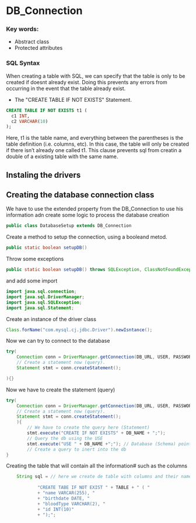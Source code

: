 # DB_Connection

### Key words:
- Abstract class
- Protected attributes

### SQL Syntax

When creating a table with SQL, we can specify that the table is only
to be created if doesnt already exist. Doing this prevents
any errors from occurring in the event that the table already exist.

- The "CREATE TABLE IF NOT EXISTS" Statement.

```sql
CREATE TABLE IF NOT EXISTS t1 (
  c1 INT,
  c2 VARCHAR(10)
);
```
 Here, t1 is the table name, and everything between the parentheses is the table definition (i.e. columns, etc).
 In this case, the table will only be created if there isn’t already one called t1.
 This clause prevents sql from creatin a double of a existing table with the same name.

## Instaling the drivers



## Creating the database connection class

We have to use the extended property from the DB_Connection to use 
his information adn create some logic to process the database creation
```java
public class DatabaseSetup extends DB_Connection
```

Create a method to setup the connection, using a booleand metod.
```java
public static boolean setupDB()
```
Throw some exceptions
```java
public static boolean setupDB() throws SQLException, ClassNotFoundException, InstantiationException, IllegalAccessException{}
```
and add some import
```java
import java.sql.connection;
import java.sql.DriverManager;
import java.sql.SQLException;
import java.sql.Statement;
```
Create an instance of the driver class
```java
Class.forName("com.mysql.cj.jdbc.Driver").newIsntance();
```
Now we can try to connect to the database
```java
try(
    Connection conn = DriverManager.getConnection(DB_URL, USER, PASSWORD);
    // Create a statement now (query).
    Statement stmt = conn.createStatement();

){}
```
Now we have to create the statement (query)
```java
try(
    Connection conn = DriverManager.getConnection(DB_URL, USER, PASSWORD);
    // Create a statement now (query).
    Statement stmt = conn.createStatement();
    ){
        // We have to create the query here (Statement)
        stmt.execute("CREATE IF NOT EXISTS" + DB_NAME + ";");
        // Query the db using the USE
        stmt.execute("USE " + DB_NAME +";"); // Database (Schema) pointer
        // Create a query to inert into the db
}
```
Creating the table that will contain all the information#
such as the columns
```java
    String sql = // here we create de table with columns and their names
            
            "CREATE TABE IF NOT EXIST " + TABLE + " ( " 
            + "name VARCAR(255), "
            + "birthdate DATE, "
            + "bloodType VARCHAR(2), "
            + "id INT(10)"
            + ");";
```




















